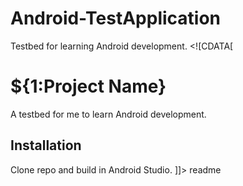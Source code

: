 # Android-TestApplication
Testbed for learning Android development.
<snippet>
  <content><![CDATA[
# ${1:Project Name}
A testbed for me to learn Android development.
## Installation
Clone repo and build in Android Studio.
]]></content>
  <tabTrigger>readme</tabTrigger>
</snippet>
